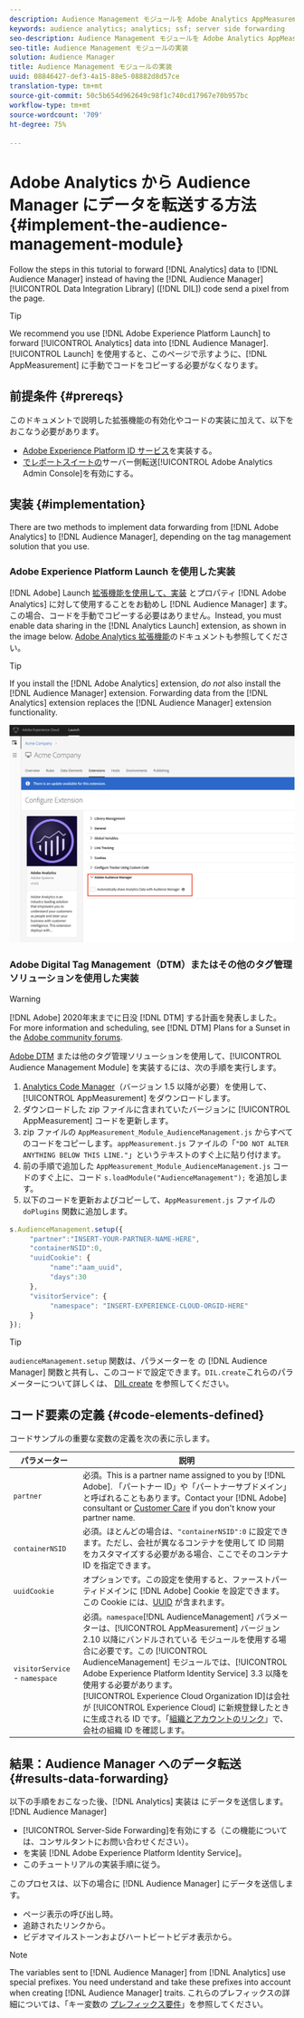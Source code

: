 ```yaml
---
description: Audience Management モジュールを Adobe Analytics AppMeasurement に追加すると、Audience Manager データ統合ライブラリ（DIL）コードでページからピクセルを送信するのではなく、Analytics データを Audience Manager に転送することができます。
keywords: audience analytics; analytics; ssf; server side forwarding
seo-description: Audience Management モジュールを Adobe Analytics AppMeasurement に追加すると、Audience Manager データ統合ライブラリ（DIL）コードでページからピクセルを送信するのではなく、Analytics データを Audience Manager に転送することができます。
seo-title: Audience Management モジュールの実装
solution: Audience Manager
title: Audience Management モジュールの実装
uuid: 08846427-def3-4a15-88e5-08882d8d57ce
translation-type: tm+mt
source-git-commit: 50c5b654d962649c98f1c740cd17967e70b957bc
workflow-type: tm+mt
source-wordcount: '709'
ht-degree: 75%

---
```



# Adobe Analytics から Audience Manager にデータを転送する方法 {#implement-the-audience-management-module}

Follow the steps in this tutorial to forward [!DNL Analytics] data to [!DNL Audience Manager] instead of having the [!DNL Audience Manager] [!UICONTROL Data Integration Library] ([!DNL DIL]) code send a pixel from the page.

>[!TIP]
>
>We recommend you use [!DNL Adobe Experience Platform Launch] to forward [!UICONTROL Analytics] data into [!DNL Audience Manager]. [!UICONTROL Launch] を使用すると、このページで示すように、[!DNL AppMeasurement] に手動でコードをコピーする必要がなくなります。

## 前提条件 {#prereqs}

このドキュメントで説明した拡張機能の有効化やコードの実装に加えて、以下をおこなう必要があります。

* [Adobe Experience Platform ID サービス](https://docs.adobe.com/content/help/ja-JP/id-service/using/home.html)を実装する。
* [ でレポートスイートの](https://docs.adobe.com/help/ja-JP/analytics/admin/admin-tools/server-side-forwarding/ssf.html)サーバー側転送[!UICONTROL Adobe Analytics Admin Console]を有効にする。

## 実装 {#implementation}

There are two methods to implement data forwarding from [!DNL Adobe Analytics] to [!DNL Audience Manager], depending on the tag management solution that you use.

### Adobe Experience Platform Launch を使用した実装

[!DNL Adobe] Launch [拡張機能を使用して、実装](https://docs.adobe.com/content/help/ja-JP/launch/using/overview.html) とプロパティ [!DNL Adobe Analytics] に対して使用することをお勧めし [!DNL Audience Manager] ます。 この場合、コードを手動でコピーする必要はありません。Instead, you must enable data sharing in the [!DNL Analytics Launch] extension, as shown in the image below. [Adobe Analytics 拡張機能](https://docs.adobe.com/content/help/ja-JP/launch/using/extensions-ref/adobe-extension/analytics-extension/overview.html#adobe-audience-manager)のドキュメントも参照してください。

>[!TIP]
>
>If you install the [!DNL Adobe Analytics] extension, *do not* also install the [!DNL Audience Manager] extension. Forwarding data from the [!DNL Analytics] extension replaces the [!DNL Audience Manager] extension functionality.

![Adobe Analytics 拡張機能から Audience Manager へのデータ転送を有効にする方法 ](/help/using/integration/assets/analytics-to-aam.png)

### Adobe Digital Tag Management（DTM）またはその他のタグ管理ソリューションを使用した実装

>[!WARNING]
>
>[!DNL Adobe] 2020年末までに日没 [!DNL DTM] する計画を発表しました。 For more information and scheduling, see [!DNL DTM] Plans for a Sunset in the [Adobe community forums](https://forums.adobe.com/community/experience-cloud/platform/launch/blog/2018/10/05/dtm-plans-for-a-sunset).

[Adobe DTM](https://docs.adobe.com/content/help/ja-JP/dtm/using/dtm-home.html) または他のタグ管理ソリューションを使用して、[!UICONTROL Audience Management Module] を実装するには、次の手順を実行します。

1. [Analytics Code Manager](https://docs.adobe.com/content/help/ja-JP/analytics/admin/admin-tools/code-manager-admin.html)（バージョン 1.5 以降が必要）を使用して、[!UICONTROL AppMeasurement] をダウンロードします。
1. ダウンロードした zip ファイルに含まれていたバージョンに [!UICONTROL AppMeasurement] コードを更新します。
1. zip ファイルの `AppMeasurement_Module_AudienceManagement.js` からすべてのコードをコピーします。`appMeasurement.js` ファイルの「`"DO NOT ALTER ANYTHING BELOW THIS LINE."`」というテキストのすぐ上に貼り付けます。
1. 前の手順で追加した `AppMeasurement_Module_AudienceManagement.js` コードのすぐ上に、コード `s.loadModule("AudienceManagement");` を追加します。
1. 以下のコードを更新およびコピーして、`AppMeasurement.js` ファイルの `doPlugins` 関数に追加します。

```js
s.AudienceManagement.setup({ 
     "partner":"INSERT-YOUR-PARTNER-NAME-HERE", 
     "containerNSID":0, 
     "uuidCookie": { 
          "name":"aam_uuid", 
          "days":30
     },
     "visitorService": {
          "namespace": "INSERT-EXPERIENCE-CLOUD-ORGID-HERE" 
     } 
});
```

>[!TIP]
>
>`audienceManagement.setup` 関数は、パラメーターを の [!DNL Audience Manager] 関数と共有し、このコードで設定できます。`DIL.create`これらのパラメーターについて詳しくは、 [DIL create](../../dil/dil-class-overview/dil-create.md#dil-create) を参照してください。

## コード要素の定義 {#code-elements-defined}

コードサンプルの重要な変数の定義を次の表に示します。

| パラメーター | 説明 |
|--- |--- |
| `partner` | 必須。This is a partner name assigned to you by [!DNL Adobe]. 「パートナー ID」や「パートナーサブドメイン」と呼ばれることもあります。Contact your [!DNL Adobe] consultant or [Customer Care](https://helpx.adobe.com/jp/marketing-cloud/contact-support.html) if you don&#39;t know your partner name. |
| `containerNSID` | 必須。ほとんどの場合は、`"containerNSID":0` に設定できます。ただし、会社が異なるコンテナを使用して ID 同期をカスタマイズする必要がある場合、ここでそのコンテナ ID を指定できます。 |
| `uuidCookie` | オプションです。この設定を使用すると、ファーストパーティドメインに [!DNL Adobe] Cookie を設定できます。この Cookie には、[UUID](../../reference/ids-in-aam.md) が含まれます。 |
| `visitorService` - `namespace` | 必須。`namespace`[!DNL AudienceManagement] パラメーターは、[!UICONTROL AppMeasurement] バージョン 2.10 以降にバンドルされている モジュールを使用する場合に必要です。この [!UICONTROL AudienceManagement] モジュールでは、[!UICONTROL Adobe Experience Platform Identity Service] 3.3 以降を使用する必要があります。<br>[!UICONTROL Experience Cloud Organization ID]は会社が [!UICONTROL Experience Cloud] に新規登録したときに生成される ID です。「[組織とアカウントのリンク](https://docs.adobe.com/content/help/ja-JP/core-services/interface/manage-users-and-products/organizations.html)」で、会社の組織 ID を確認します。 |

## 結果：Audience Manager へのデータ転送 {#results-data-forwarding}

以下の手順をおこなった後、[!DNL Analytics] 実装は にデータを送信します。[!DNL Audience Manager]

* [!UICONTROL Server-Side Forwarding]を有効にする（この機能については、コンサルタントにお問い合わせください）。
* を実装 [!DNL Adobe Experience Platform Identity Service]。
* このチュートリアルの実装手順に従う。

このプロセスは、以下の場合に [!DNL Audience Manager] にデータを送信します。

* ページ表示の呼び出し時。
* 追跡されたリンクから。
* ビデオマイルストーンおよびハートビートビデオ表示から。

>[!NOTE]
>
>The variables sent to [!DNL Audience Manager] from [!DNL Analytics] use special prefixes. You need understand and take these prefixes into account when creating [!DNL Audience Manager] traits. これらのプレフィックスの詳細については、「キー変数の [プレフィックス要件](../../features/traits/trait-variable-prefixes.md)」を参照してください。
